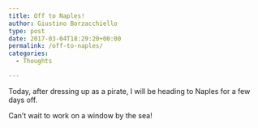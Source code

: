 ```yaml
---
title: Off to Naples!
author: Giustino Borzacchiello
type: post
date: 2017-03-04T18:29:20+00:00
permalink: /off-to-naples/
categories:
  - Thoughts

---
```

Today, after dressing up as a pirate, I will be heading to Naples for a few days off.

Can&#8217;t wait to work on a window by the sea!